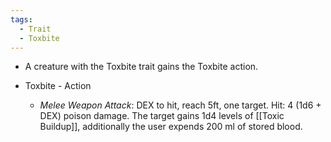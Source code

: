 ```yaml
---
tags:
  - Trait
  - Toxbite
---
```

- A creature with the Toxbite trait gains the Toxbite action. 

- Toxbite - Action
	- *Melee Weapon Attack*: DEX to hit, reach 5ft, one target. Hit: 4 (1d6 + DEX) poison damage. The target gains 1d4 levels of [[Toxic Buildup]], additionally the user expends 200 ml of stored blood.